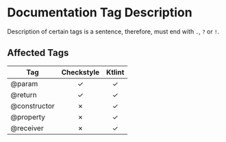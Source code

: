 # Documentation Tag Description

Description of certain tags is a sentence, therefore, must end with `.`, `?` or `!`.

## Affected Tags

| Tag | Checkstyle | Ktlint |
| --- | :---: | :---: |
| @param | &check; | &check; |
| @return | &check; | &check; |
| @constructor | &cross; | &check; |
| @property | &cross; | &check; |
| @receiver | &cross; | &check; |
